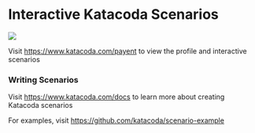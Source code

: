 # Interactive Katacoda Scenarios

[![](http://shields.katacoda.com/katacoda/payent/count.svg)](https://www.katacoda.com/payent "Get your profile on Katacoda.com")

Visit https://www.katacoda.com/payent to view the profile and interactive scenarios

### Writing Scenarios
Visit https://www.katacoda.com/docs to learn more about creating Katacoda scenarios

For examples, visit https://github.com/katacoda/scenario-example
